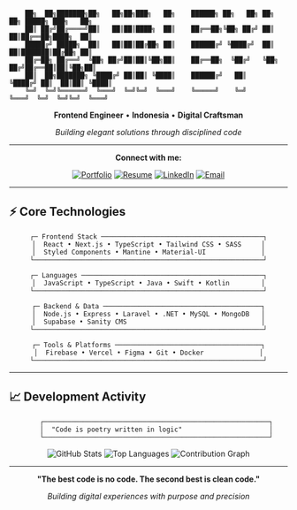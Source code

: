 ```
    ██╗  ██╗███████╗██╗   ██╗██╗███╗   ██╗    ██████╗ ██╗   ██╗ ██╗   ██╗ █████╗ ███╗   ██╗
    ██║ ██╔╝██╔════╝██║   ██║██║████╗  ██║    ██╔══██╗╚██╗ ██╔╝ ██║   ██║██╔══██╗████╗  ██║
    █████╔╝ █████╗  ██║   ██║██║██╔██╗ ██║    ██████╔╝ ╚████╔╝  ██║   ██║███████║██╔██╗ ██║
    ██╔═██╗ ██╔══╝  ╚██╗ ██╔╝██║██║╚██╗██║    ██╔══██╗  ╚██╔╝   ╚██╗ ██╔╝██╔══██║██║╚██╗██║
    ██║  ██╗███████╗ ╚████╔╝ ██║██║ ╚████║    ██████╔╝   ██║     ╚████╔╝ ██║  ██║██║ ╚████║
    ╚═╝  ╚═╝╚══════╝  ╚═══╝  ╚═╝╚═╝  ╚═══╝    ╚═════╝    ╚═╝      ╚═══╝  ╚═╝  ╚═╝╚═╝  ╚═══╝
```

<div align="center">

**Frontend Engineer** • **Indonesia** • **Digital Craftsman**

_Building elegant solutions through disciplined code_

---

**Connect with me:**

[![Portfolio](https://img.shields.io/badge/Portfolio-000000?style=for-the-badge&logo=About.me&logoColor=white)](https://www.kevbry.in/)
[![Resume](https://img.shields.io/badge/Resume-4285F4?style=for-the-badge&logo=Google%20Drive&logoColor=white)](https://docs.google.com/document/d/1l4DKu1EOlHGFQoaU25ws9S0j_XEfiAcDxHDxkqu9plo/edit?usp=sharing)
[![LinkedIn](https://img.shields.io/badge/LinkedIn-0077B5?style=for-the-badge&logo=linkedin&logoColor=white)](https://linkedin.com/in/bryan-kevin/)
[![Email](https://img.shields.io/badge/Email-D14836?style=for-the-badge&logo=gmail&logoColor=white)](mailto:kevinbryanreligion@gmail.com)

</div>

---

## ⚡ Core Technologies

<div align="center">

```
┌─ Frontend Stack ─────────────────────────────────────────┐
│  React • Next.js • TypeScript • Tailwind CSS • SASS     │
│  Styled Components • Mantine • Material-UI              │
└──────────────────────────────────────────────────────────┘

┌─ Languages ──────────────────────────────────────────────┐
│  JavaScript • TypeScript • Java • Swift • Kotlin        │
└──────────────────────────────────────────────────────────┘

┌─ Backend & Data ────────────────────────────────────────┐
│  Node.js • Express • Laravel • .NET • MySQL • MongoDB   │
│  Supabase • Sanity CMS                                  │
└──────────────────────────────────────────────────────────┘

┌─ Tools & Platforms ─────────────────────────────────────┐
│  Firebase • Vercel • Figma • Git • Docker              │
└──────────────────────────────────────────────────────────┘
```

</div>

---

## 📈 Development Activity

<div align="center">

```
    ┌─────────────────────────────────────────────────────────┐
    │  "Code is poetry written in logic"                      │
    └─────────────────────────────────────────────────────────┘
```

<img src="https://github-readme-stats.vercel.app/api?username=kevinbryan&show_icons=true&theme=tokyonight&include_all_commits=true&count_private=true&hide_border=true" alt="GitHub Stats"/>

<img src="https://github-readme-stats.vercel.app/api/top-langs/?username=kevinbryan&layout=compact&langs_count=6&theme=tokyonight&hide_border=true" alt="Top Languages"/>

<img src="https://github-readme-activity-graph.vercel.app/graph?username=kevinbryan&theme=tokyo-night&bg_color=0d1117&hide_border=true&line=58a6ff&point=58a6ff" alt="Contribution Graph"/>

</div>

---

<div align="center">

**"The best code is no code. The second best is clean code."**

_Building digital experiences with purpose and precision_

</div>
